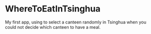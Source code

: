 # WhereToEatInTsinghua
My first app, using to select a canteen randomly in Tsinghua when you could not decide which canteen to have a meal.
